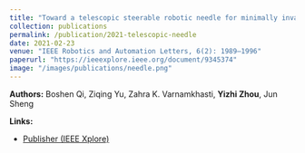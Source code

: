```yaml
---
title: "Toward a telescopic steerable robotic needle for minimally invasive tissue biopsy"
collection: publications
permalink: /publication/2021-telescopic-needle
date: 2021-02-23
venue: "IEEE Robotics and Automation Letters, 6(2): 1989–1996"
paperurl: "https://ieeexplore.ieee.org/document/9345374"
image: "/images/publications/needle.png"
---
```


**Authors:** Boshen Qi, Ziqing Yu, Zahra K. Varnamkhasti, **Yizhi Zhou**, Jun Sheng  

**Links:**  
- [Publisher (IEEE Xplore)](https://ieeexplore.ieee.org/document/9345374)  
